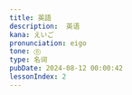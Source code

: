 ```yaml
---
title: 英語
description:  英语
kana: えいご
pronunciation: eigo
tone: ⓪
type: 名词
pubDate: 2024-08-12 00:00:42
lessonIndex: 2
---
```

